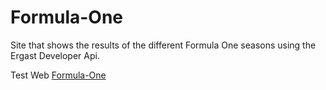 # Formula-One
Site that shows the results of the different Formula One seasons using the Ergast Developer Api.

Test Web [Formula-One](https://mrolivo.github.io/Formula-One/)

